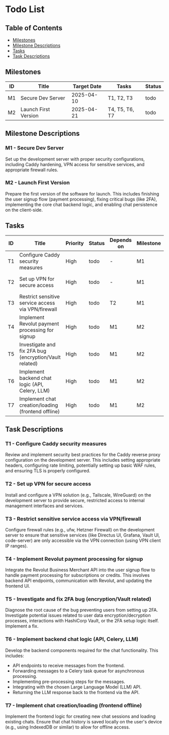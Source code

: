 # Todo List

## Table of Contents

- [Milestones](#milestones)
- [Milestone Descriptions](#milestone-descriptions)
- [Tasks](#tasks)
- [Task Descriptions](#task-descriptions)

## Milestones

| ID | Title               | Target Date | Tasks        | Status      |
|----|---------------------|-------------|--------------|-------------|
| M1 | Secure Dev Server   | 2025-04-10  | T1, T2, T3   | todo        |
| M2 | Launch First Version| 2025-04-21  | T4, T5, T6, T7 | todo        |

## Milestone Descriptions

### M1 - Secure Dev Server
Set up the development server with proper security configurations, including Caddy hardening, VPN access for sensitive services, and appropriate firewall rules.

### M2 - Launch First Version
Prepare the first version of the software for launch. This includes finishing the user signup flow (payment processing), fixing critical bugs (like 2FA), implementing the core chat backend logic, and enabling chat persistence on the client-side.

## Tasks

| ID | Title                                                 | Priority | Status | Depends on | Milestone | Tags                     |
|----|-------------------------------------------------------|----------|--------|------------|-----------|--------------------------|
| T1 | Configure Caddy security measures                     | High     | todo   | -          | M1        | security, devops, caddy  |
| T2 | Set up VPN for secure access                          | High     | todo   | -          | M1        | security, devops, vpn    |
| T3 | Restrict sensitive service access via VPN/firewall    | High     | todo   | T2         | M1        | security, devops, firewall |
| T4 | Implement Revolut payment processing for signup       | High     | todo   | M1         | M2        | backend, payments, signup|
| T5 | Investigate and fix 2FA bug (encryption/Vault related)| High     | todo   | M1         | M2        | backend, bugfix, auth, 2fa |
| T6 | Implement backend chat logic (API, Celery, LLM)       | High     | todo   | M1         | M2        | backend, chat, llm, api  |
| T7 | Implement chat creation/loading (frontend offline)    | High     | todo   | M1         | M2        | frontend, chat, offline  |

## Task Descriptions

### T1 - Configure Caddy security measures
Review and implement security best practices for the Caddy reverse proxy configuration on the development server. This includes setting appropriate headers, configuring rate limiting, potentially setting up basic WAF rules, and ensuring TLS is properly configured.

### T2 - Set up VPN for secure access
Install and configure a VPN solution (e.g., Tailscale, WireGuard) on the development server to provide secure, restricted access to internal management interfaces and services.

### T3 - Restrict sensitive service access via VPN/firewall
Configure firewall rules (e.g., ufw, Hetzner Firewall) on the development server to ensure that sensitive services (like Directus UI, Grafana, Vault UI, code-server) are only accessible via the VPN connection (using VPN client IP ranges).

### T4 - Implement Revolut payment processing for signup
Integrate the Revolut Business Merchant API into the user signup flow to handle payment processing for subscriptions or credits. This involves backend API endpoints, communication with Revolut, and updating the frontend UI.

### T5 - Investigate and fix 2FA bug (encryption/Vault related)
Diagnose the root cause of the bug preventing users from setting up 2FA. Investigate potential issues related to user data encryption/decryption processes, interactions with HashiCorp Vault, or the 2FA setup logic itself. Implement a fix.

### T6 - Implement backend chat logic (API, Celery, LLM)
Develop the backend components required for the chat functionality. This includes:
- API endpoints to receive messages from the frontend.
- Forwarding messages to a Celery task queue for asynchronous processing.
- Implementing pre-processing steps for the messages.
- Integrating with the chosen Large Language Model (LLM) API.
- Returning the LLM response back to the frontend via the API.

### T7 - Implement chat creation/loading (frontend offline)
Implement the frontend logic for creating new chat sessions and loading existing chats. Ensure that chat history is saved locally on the user's device (e.g., using IndexedDB or similar) to allow for offline access.